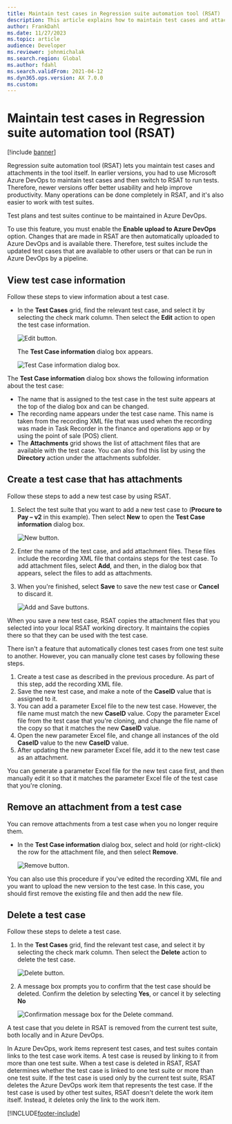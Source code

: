 ```yaml
---
title: Maintain test cases in Regression suite automation tool (RSAT)
description: This article explains how to maintain test cases and attachments in Regression suite automation tool (RSAT).
author: FrankDahl
ms.date: 11/27/2023
ms.topic: article
audience: Developer
ms.reviewer: johnmichalak
ms.search.region: Global
ms.author: fdahl
ms.search.validFrom: 2021-04-12
ms.dyn365.ops.version: AX 7.0.0
ms.custom: 
---
```


# Maintain test cases in Regression suite automation tool (RSAT)

[!include [banner](../../includes/banner.md)]

Regression suite automation tool (RSAT) lets you maintain test cases and attachments in the tool itself. In earlier versions, you had to use Microsoft Azure DevOps to maintain test cases and then switch to RSAT to run tests. Therefore, newer versions offer better usability and help improve productivity. Many operations can be done completely in RSAT, and it's also easier to work with test suites.

Test plans and test suites continue to be maintained in Azure DevOps.

To use this feature, you must enable the **Enable upload to Azure DevOps** option. Changes that are made in RSAT are then automatically uploaded to Azure DevOps and is available there. Therefore, test suites include the updated test cases that are available to other users or that can be run in Azure DevOps by a pipeline.

## View test case information

Follow these steps to view information about a test case.

- In the **Test Cases** grid, find the relevant test case, and select it by selecting the check mark column. Then select the **Edit** action to open the test case information.

    ![Edit button.](media/test-case-details2.png)

  The **Test Case information** dialog box appears.

    ![Test Case information dialog box.](media/test-case-information.png)

The **Test Case information** dialog box shows the following information about the test case:

+ The name that is assigned to the test case in the test suite appears at the top of the dialog box and can be changed.
+ The recording name appears under the test case name. This name is taken from the recording XML file that was used when the recording was made in Task Recorder in the finance and operations app or by using the point of sale (POS) client.
+ The **Attachments** grid shows the list of attachment files that are available with the test case. You can also find this list by using the **Directory** action under the attachments subfolder.

## Create a test case that has attachments

Follow these steps to add a new test case by using RSAT.

1. Select the test suite that you want to add a new test case to (**Procure to Pay – v2** in this example). Then select **New** to open the **Test Case information** dialog box.

    ![New button.](media/test-case-add.png)

2. Enter the name of the test case, and add attachment files. These files include the recording XML file that contains steps for the test case. To add attachment files, select **Add**, and then, in the dialog box that appears, select the files to add as attachments.
3. When you're finished, select **Save** to save the new test case or **Cancel** to discard it.

    ![Add and Save buttons.](media/add-test-case.png)

When you save a new test case, RSAT copies the attachment files that you selected into your local RSAT working directory. It maintains the copies there so that they can be used with the test case.

There isn't a feature that automatically clones test cases from one test suite to another. However, you can manually clone test cases by following these steps.

1. Create a test case as described in the previous procedure. As part of this step, add the recording XML file.
2. Save the new test case, and make a note of the **CaseID** value that is assigned to it.
3. You can add a parameter Excel file to the new test case. However, the file name must match the new **CaseID** value. Copy the parameter Excel file from the test case that you're cloning, and change the file name of the copy so that it matches the new **CaseID** value.
4. Open the new parameter Excel file, and change all instances of the old **CaseID** value to the new **CaseID** value.
5. After updating the new parameter Excel file, add it to the new test case as an attachment.

You can generate a parameter Excel file for the new test case first, and then manually edit it so that it matches the parameter Excel file of the test case that you're cloning.

## Remove an attachment from a test case

You can remove attachments from a test case when you no longer require them.

- In the **Test Case information** dialog box, select and hold (or right-click) the row for the attachment file, and then select **Remove**.

    ![Remove button.](media/remove-attachment.png)

You can also use this procedure if you've edited the recording XML file and you want to upload the new version to the test case. In this case, you should first remove the existing file and then add the new file.

## Delete a test case

Follow these steps to delete a test case.

1. In the **Test Cases** grid, find the relevant test case, and select it by selecting the check mark column. Then select the **Delete** action to delete the test case.

   ![Delete button.](media/delete-test-case.png)

2. A message box prompts you to confirm that the test case should be deleted. Confirm the deletion by selecting **Yes**, or cancel it by selecting **No**

    ![Confirmation message box for the Delete command.](media/confirm-delete-test-case.png)

A test case that you delete in RSAT is removed from the current test suite, both locally and in Azure DevOps.

In Azure DevOps, work items represent test cases, and test suites contain links to the test case work items. A test case is reused by linking to it from more than one test suite. When a test case is deleted in RSAT, RSAT determines whether the test case is linked to one test suite or more than one test suite. If the test case is used only by the current test suite, RSAT deletes the Azure DevOps work item that represents the test case. If the test case is used by other test suites, RSAT doesn't delete the work item itself. Instead, it deletes only the link to the work item.

[!INCLUDE[footer-include](../../../../includes/footer-banner.md)]

